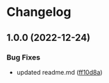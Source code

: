 # Changelog

## 1.0.0 (2022-12-24)


### Bug Fixes

* updated readme.md ([ff10d8a](https://github.com/EyeRunnMan-GameDev-Portfolio/com.eyerunnman.player/commit/ff10d8a9cb014828c671ce85a31ddabb195487f0))


